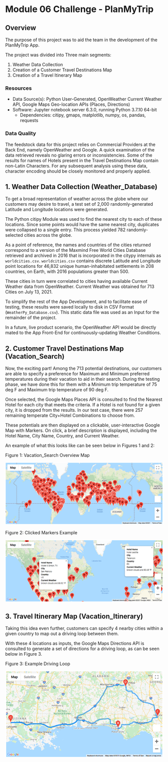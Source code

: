 # Module 06 Challenge - PlanMyTrip

## Overview

The purpose of this project was to aid the team in the development of the PlanMyTrip App.

The project was divided into Three main segments:

1. Weather Data Collection
2. Creation of a Customer Travel Destinations Map
3. Creation of a Travel Itinerary Map

### Resources

- Data Source(s): Python User-Generated, OpenWeather Current Weather API, Google Maps Geo-location APIs (Places, Directions)
- Software: Jupyter notebook server 6.3.0, running Python 3.7.10 64-bit
	- Dependencies: citipy, gmaps, matplotlib, numpy, os, pandas, requests


### Data Quality
The feedstock data for this project relies on Commercial Providers at the Back End, namely OpenWeather and Google. A quick examination of the data retrieved reveals no glaring errors or inconsistencies. Some of the results for names of Hotels present in the Travel Destinations Map contain non-Latin Characters. For any subsequent analysis using these data, character encoding should be closely monitored and properly applied.


## 1. Weather Data Collection (Weather_Database)

To get a broad representation of weather across the globe where our customers may desire to travel, a test set of 2,000 randomly-generated Latitude and Longitude locations were generated.

The Python citipy Module was used to find the nearest city to each of these locations. Since some points would have the same nearest city, duplicates were collapsed to a single entry. This process yielded 782 randomly-selected cities across the globe.

As a point of reference, the names and countries of the cities returned correspond to a version of the Maxmind Free World Cities Database retrieved and archived in 2016 that is incorporated in the citypy internals as `worldcities.csv`. `worldcities.csv` contains discrete Latitude and Longitude point locations for 46,832 unique human-inhabitated settlements in 208 countries, on Earth, with 2016 populations greater than 500.

These cities in turn were correlated to cities having available Current Weather data from OpenWeather. Current Weather was obtained for 713 Cities on July 13, 2021.

To simplify the rest of the App Development, and to facilitate ease of testing, these results were saved locally to disk in CSV Format (`WeatherPy_Database.csv`). This static data file was used as an Input for the remainder of the project.

In a future, live product scenario, the OpenWeather API would be directly mated to the App Front-End for continuously-updating Weather Conditions.


## 2. Customer Travel Destinations Map (Vacation_Search)

Now, the exciting part! Among the 713 potential destinations, our customers are able to specify a preference for Maximum and Minimum preferred temperatures during their vacation to aid in their search. During the testing phase, we have done this for them with a Minimum trip temperature of 75 deg F and Maximum trip temperature of 90 deg F.

Once selected, the Google Maps Places API is consulted to find the Nearest Hotel for each city that meets the criteria. If a Hotel is not found for a given city, it is dropped from the results. In our test case, there were 257 remaining temperate City+Hotel Combinations to choose from.

These potentials are then displayed on a clickable, user-interactive Google Map with Markers. On click, a brief description is displayed, including the Hotel Name, City Name, Country, and Current Weather.

An example of what this looks like can be seen below in Figures 1 and 2:

Figure 1: Vacation_Search Overview Map

![Figure 1](Vacation_Search/vacation_search_overview_map.png "Figure 1")

Figure 2: Clicked Markers Example

![Figure 2](Vacation_Search/WeatherPy_vacation_map.png "Figure 2")


## 3. Travel Itinerary Map (Vacation_Itinerary)

Taking this idea even further, customers can specify 4 nearby cities within a given country to map out a driving loop between them.

With these 4 locations as inputs, the Google Maps Directions API is consulted to generate a set of directions for a driving loop, as can be seen below in Figure 3.

Figure 3: Example Driving Loop

![Figure 3](Vacation_Itinerary/WeatherPy_travel_map.png "Figure 3")
